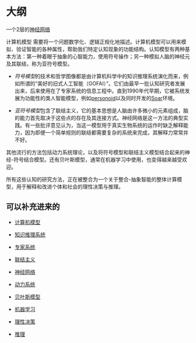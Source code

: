 
# 大纲



一个2层的[神经网络](https://zh.wikipedia.org/wiki/神经网络)

计算机模型 需要将一个问题数学化、逻辑正规化地描述。计算机模型可以用来模拟、验证智能的各种属性，帮助我们特定认知现象的功能结构。认知模型有两种基本方法：第一种着眼于抽象的心智能力，使用符号操作；另一种模拟人脑的神经元及其联结，称为亚符号模型。

- *符号模型*的技术和哲学图像都是由计算机科学中的知识推理系统演化而来，例如所谓的“美好的旧式人工智能（GOFAI）”。它们由最早一批认知研究者发展出来，后来使用在了专家系统的信息工程中。直到1990年代早期，它被系统发展为功能性的类人智能模型，例如[personoid](https://zh.wikipedia.org/w/index.php?title=Personoid&action=edit&redlink=1)以及同时开发的[Soar](https://zh.wikipedia.org/w/index.php?title=Soar&action=edit&redlink=1)环境。

- *亚符号模型*包含了联结主义，它的基本思想是人脑由许多微小的元素组成，脑的能力首先取决于这些点的存在及其连接方式。神经网络是这一方法的典型实践。有一些批评意见认为，当这一模型用于真实生物系统的运作时缺乏解释能力，因为即便一个简单规则的联结都需要复杂的系统来完成，其解释力常常并不好。



其他流行的方法包括动力系统理论，以及将符号模型和联结主义模型结合起来的神经-符号结合模型。还有贝叶斯模型，通常在机器学习中使用，也变得越来越受欢迎。


所有这些认知的研究方法，正在被整合为一个关于整合-抽象智能的整体计算模型，用于解释和改进个体和社会的理性决策与推理。




## 可以补充进来的

- [计算机模型](https://zh.wikipedia.org/wiki/计算机模拟)
- [知识推理系统](https://zh.wikipedia.org/w/index.php?title=知识推理系统&action=edit&redlink=1)
- [专家系统](https://zh.wikipedia.org/wiki/专家系统)
- [联结主义](https://zh.wikipedia.org/wiki/联结主义)
- [神经网络](https://zh.wikipedia.org/wiki/神经网络)

- [动力系统](https://zh.wikipedia.org/wiki/动力系统)
- [贝叶斯模型](https://zh.wikipedia.org/w/index.php?title=贝叶斯模型&action=edit&redlink=1)
- [机器学习](https://zh.wikipedia.org/wiki/机器学习)

- [理性决策](https://zh.wikipedia.org/wiki/理性决策)
- [推理](https://zh.wikipedia.org/wiki/推理)
